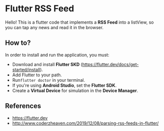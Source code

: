# Flutter RSS Feed

Hello! This is a flutter code that implements a **RSS Feed** into a listView, so you can tap any news and read it in the browser.

## How to?

In order to install and run the application, you must:

- Download and install **Flutter SKD** (https://flutter.dev/docs/get-started/install).
- Add Flutter to your path.
- Run`flutter doctor` in your terminal.
- If you're using **Android Studio**, set the **Flutter SDK**.
- Create a **Virtual Device** for simulation in the **Device Manager**.

## References

- https://flutter.dev
- http://www.coderzheaven.com/2019/12/08/parsing-rss-feeds-in-flutter/

